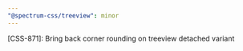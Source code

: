 ```yaml
---
"@spectrum-css/treeview": minor
---
```


[CSS-871]: Bring back corner rounding on treeview detached variant

